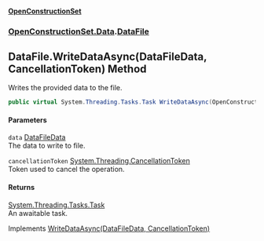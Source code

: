 #### [OpenConstructionSet](index.md 'index')
### [OpenConstructionSet.Data](index.md#OpenConstructionSet_Data 'OpenConstructionSet.Data').[DataFile](2SNjQ1htR48x9zEOcQT0EQ.md 'OpenConstructionSet.Data.DataFile')
## DataFile.WriteDataAsync(DataFileData, CancellationToken) Method
Writes the provided data to the file.  
```csharp
public virtual System.Threading.Tasks.Task WriteDataAsync(OpenConstructionSet.Data.DataFileData data, System.Threading.CancellationToken cancellationToken=default(System.Threading.CancellationToken));
```
#### Parameters
<a name='OpenConstructionSet_Data_DataFile_WriteDataAsync(OpenConstructionSet_Data_DataFileData_System_Threading_CancellationToken)_data'></a>
`data` [DataFileData](OOJzQcvtRG1VtShZsI0XKg.md 'OpenConstructionSet.Data.DataFileData')  
The data to write to file.
  
<a name='OpenConstructionSet_Data_DataFile_WriteDataAsync(OpenConstructionSet_Data_DataFileData_System_Threading_CancellationToken)_cancellationToken'></a>
`cancellationToken` [System.Threading.CancellationToken](https://docs.microsoft.com/en-us/dotnet/api/System.Threading.CancellationToken 'System.Threading.CancellationToken')  
Token used to cancel the operation.
  
#### Returns
[System.Threading.Tasks.Task](https://docs.microsoft.com/en-us/dotnet/api/System.Threading.Tasks.Task 'System.Threading.Tasks.Task')  
An awaitable task.

Implements [WriteDataAsync(DataFileData, CancellationToken)](9Jf_z43vw4dxlR0+f9S_bg.md 'OpenConstructionSet.Data.IDataFile.WriteDataAsync(OpenConstructionSet.Data.DataFileData, System.Threading.CancellationToken)')  
